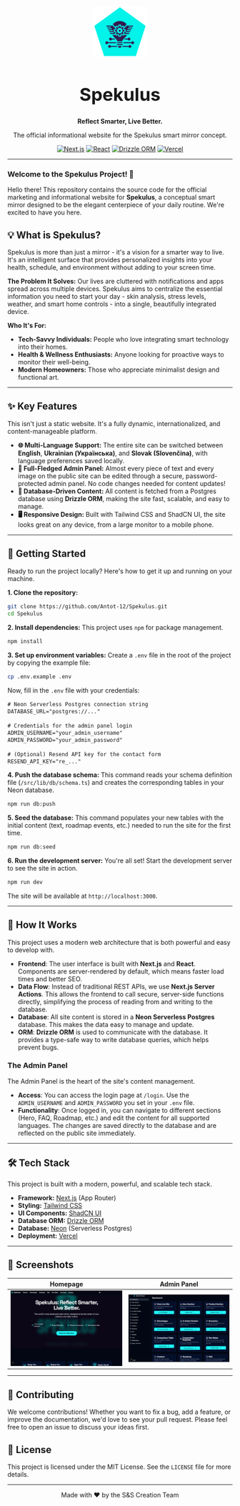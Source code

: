 
<div align="center">
  <img src="/logo.png" alt="Spekulus Logo" width="120" />
  <h1 style="border-bottom: none; font-size: 2.5rem;"><strong>Spekulus</strong></h1>
  <p><strong>Reflect Smarter, Live Better.</strong></p>
  <p>The official informational website for the Spekulus smart mirror concept.</p>
</div>

<div align="center">

[![Next.js](https://img.shields.io/badge/Next.js-000000?style=for-the-badge&logo=nextdotjs&logoColor=white)](https://nextjs.org/)
[![React](https://img.shields.io/badge/React-20232A?style=for-the-badge&logo=react&logoColor=61DAFB)](https://react.dev/)
[![Drizzle ORM](https://img.shields.io/badge/Drizzle_ORM-C5F74F?style=for-the-badge&logo=drizzle&logoColor=black)](https://orm.drizzle.team/)
[![Vercel](https://img.shields.io/badge/Vercel-000000?style=for-the-badge&logo=vercel&logoColor=white)](https://vercel.com/)

</div>

---

### **Welcome to the Spekulus Project! 👋**

Hello there! This repository contains the source code for the official marketing and informational website for **Spekulus**, a conceptual smart mirror designed to be the elegant centerpiece of your daily routine. We're excited to have you here.

## 💡 What is Spekulus?

Spekulus is more than just a mirror - it's a vision for a smarter way to live. It's an intelligent surface that provides personalized insights into your health, schedule, and environment without adding to your screen time.

**The Problem It Solves:** Our lives are cluttered with notifications and apps spread across multiple devices. Spekulus aims to centralize the essential information you need to start your day - skin analysis, stress levels, weather, and smart home controls - into a single, beautifully integrated device.

**Who It's For:**
- **Tech-Savvy Individuals:** People who love integrating smart technology into their homes.
- **Health & Wellness Enthusiasts:** Anyone looking for proactive ways to monitor their well-being.
- **Modern Homeowners:** Those who appreciate minimalist design and functional art.

---

## ✨ Key Features

This isn't just a static website. It's a fully dynamic, internationalized, and content-manageable platform.

*   **🌐 Multi-Language Support:** The entire site can be switched between **English**, **Ukrainian (Українська)**, and **Slovak (Slovenčina)**, with language preferences saved locally.
*   **🔐 Full-Fledged Admin Panel:** Almost every piece of text and every image on the public site can be edited through a secure, password-protected admin panel. No code changes needed for content updates!
*   **💾 Database-Driven Content:** All content is fetched from a Postgres database using **Drizzle ORM**, making the site fast, scalable, and easy to manage.
*   **🖥️ Responsive Design:** Built with Tailwind CSS and ShadCN UI, the site looks great on any device, from a large monitor to a mobile phone.

---

## 🚀 Getting Started

Ready to run the project locally? Here's how to get it up and running on your machine.

**1. Clone the repository:**
```bash
git clone https://github.com/Antot-12/Spekulus.git
cd Spekulus
```

**2. Install dependencies:**
This project uses `npm` for package management.
```bash
npm install
```

**3. Set up environment variables:**
Create a `.env` file in the root of the project by copying the example file:
```bash
cp .env.example .env
```
Now, fill in the `.env` file with your credentials:
```env
# Neon Serverless Postgres connection string
DATABASE_URL="postgres://..."

# Credentials for the admin panel login
ADMIN_USERNAME="your_admin_username"
ADMIN_PASSWORD="your_admin_password"

# (Optional) Resend API key for the contact form
RESEND_API_KEY="re_..."
```

**4. Push the database schema:**
This command reads your schema definition file (`/src/lib/db/schema.ts`) and creates the corresponding tables in your Neon database.
```bash
npm run db:push
```

**5. Seed the database:**
This command populates your new tables with the initial content (text, roadmap events, etc.) needed to run the site for the first time.
```bash
npm run db:seed
```

**6. Run the development server:**
You're all set! Start the development server to see the site in action.
```bash
npm run dev
```
The site will be available at `http://localhost:3000`.

---

## 🧠 How It Works

This project uses a modern web architecture that is both powerful and easy to develop with.

*   **Frontend**: The user interface is built with **Next.js** and **React**. Components are server-rendered by default, which means faster load times and better SEO.
*   **Data Flow**: Instead of traditional REST APIs, we use **Next.js Server Actions**. This allows the frontend to call secure, server-side functions directly, simplifying the process of reading from and writing to the database.
*   **Database**: All site content is stored in a **Neon Serverless Postgres** database. This makes the data easy to manage and update.
*   **ORM**: **Drizzle ORM** is used to communicate with the database. It provides a type-safe way to write database queries, which helps prevent bugs.

### The Admin Panel

The Admin Panel is the heart of the site's content management.

*   **Access**: You can access the login page at `/login`. Use the `ADMIN_USERNAME` and `ADMIN_PASSWORD` you set in your `.env` file.
*   **Functionality**: Once logged in, you can navigate to different sections (Hero, FAQ, Roadmap, etc.) and edit the content for all supported languages. The changes are saved directly to the database and are reflected on the public site immediately.

---

## 🛠️ Tech Stack

This project is built with a modern, powerful, and scalable tech stack.

*   **Framework:** [Next.js](https://nextjs.org/) (App Router)
*   **Styling:** [Tailwind CSS](https://tailwindcss.com/)
*   **UI Components:** [ShadCN UI](https://ui.shadcn.com/)
*   **Database ORM:** [Drizzle ORM](https://orm.drizzle.team/)
*   **Database:** [Neon](https://neon.tech/) (Serverless Postgres)
*   **Deployment:** [Vercel](https://vercel.com/)

---

## 📸 Screenshots


| Homepage                                    | Admin Panel                                  |
| ------------------------------------------- | -------------------------------------------- |
| ![Homepage Screenshot](./spekulus-homepage.png) | ![Admin Panel Screenshot](/spekulus-admin.png) |

---

## 🤝 Contributing

We welcome contributions! Whether you want to fix a bug, add a feature, or improve the documentation, we'd love to see your pull request. Please feel free to open an issue to discuss your ideas first.

## 📄 License

This project is licensed under the MIT License. See the `LICENSE` file for more details.

---
<div align="center">
Made with ❤️ by the S&S Creation Team
</div>
